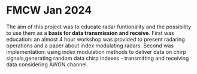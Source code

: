  # FMCW Jan 2024

 The aim of this project was to educate radar funtionality
 and the possibility to use them as a **basis for data 
 transmission and receive**. First was education: an 
 almost 4 hour workshop was provided to present radaring
 operations and a paper about index modulating radars. 
 Second was implementation: using index modulation methods
 to deliver data on chirp signals,generating random data 
 chirp indexes - transmitting and receiving data considering 
 AWGN channel. 
